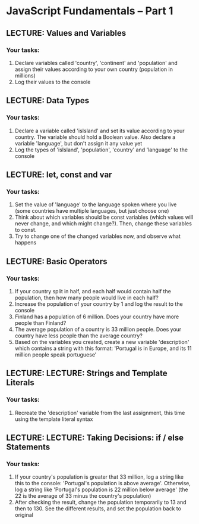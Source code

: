 # JavaScript Fundamentals – Part 1

## LECTURE: Values and Variables

### Your tasks:

1. Declare variables called 'country', 'continent' and 'population' and
   assign their values according to your own country (population in millions)
2. Log their values to the console

## LECTURE: Data Types

### Your tasks:

1. Declare a variable called 'isIsland' and set its value according to your
   country. The variable should hold a Boolean value. Also declare a variable
   'language', but don't assign it any value yet
2. Log the types of 'isIsland', 'population', 'country' and 'language'
   to the console

## LECTURE: let, const and var

### Your tasks:

1. Set the value of 'language' to the language spoken where you live (some
   countries have multiple languages, but just choose one)
2. Think about which variables should be const variables (which values will never
   change, and which might change?). Then, change these variables to const.
3. Try to change one of the changed variables now, and observe what happens

## LECTURE: Basic Operators

### Your tasks:

1. If your country split in half, and each half would contain half the population,
   then how many people would live in each half?
2. Increase the population of your country by 1 and log the result to the console
3. Finland has a population of 6 million. Does your country have more people than
   Finland?
4. The average population of a country is 33 million people. Does your country
   have less people than the average country?
5. Based on the variables you created, create a new variable 'description'
   which contains a string with this format: 'Portugal is in Europe, and its 11 million
   people speak portuguese'

## LECTURE: LECTURE: Strings and Template Literals

### Your tasks:

1. Recreate the 'description' variable from the last assignment, this time
   using the template literal syntax

## LECTURE: LECTURE: Taking Decisions: if / else Statements

### Your tasks:

1. If your country's population is greater that 33 million, log a string like this to the
   console: 'Portugal's population is above average'. Otherwise, log a string like
   'Portugal's population is 22 million below average' (the 22 is the average of 33
   minus the country's population)
2. After checking the result, change the population temporarily to 13 and then to 130.
   See the different results, and set the population back to original
